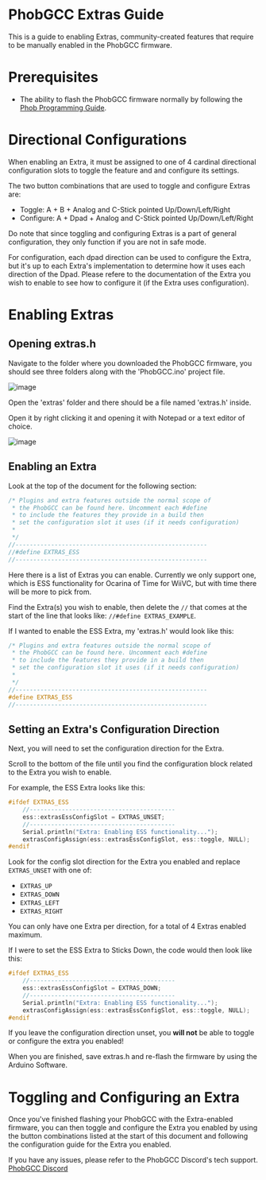 # PhobGCC Extras Guide

This is a guide to enabling Extras, community-created features that require to be manually enabled in the PhobGCC firmware.

# Prerequisites

* The ability to flash the PhobGCC firmware normally by following the [Phob Programming Guide](https://github.com/PhobGCC/PhobGCC-doc/blob/main/For_Users/Phob_Programming_Guide.md).

# Directional Configurations

When enabling an Extra, it must be assigned to one of 4 cardinal directional 
configuration slots to toggle the feature and and configure its settings. 

The two button combinations that are used to toggle and configure Extras are:

* Toggle: A + B + Analog and C-Stick pointed Up/Down/Left/Right
* Configure: A + Dpad + Analog and C-Stick pointed Up/Down/Left/Right

Do note that since toggling and configuring Extras is a part of general configuration, they only function if you are not in safe mode.

For configuration, each dpad direction can be used to configure the Extra, but it's up to each Extra's
implementation to determine how it uses each direction of the Dpad. Please refere to the documentation
of the Extra you wish to enable to see how to configure it (if the Extra uses configuration).

# Enabling Extras

## Opening extras.h

Navigate to the folder where you downloaded the PhobGCC firmware, you should
see three folders along with the 'PhobGCC.ino' project file.

![image](https://user-images.githubusercontent.com/22358804/194706645-0aa14dc5-4d2f-4e39-a6be-a88dff56749b.png)

Open the 'extras' folder and there should be a file named 'extras.h' inside.

Open it by right clicking it and opening it with Notepad or a text editor of choice.

![image](https://user-images.githubusercontent.com/22358804/194707025-948928e9-693f-402b-bb94-c0d591a9ae9d.png)

## Enabling an Extra

Look at the top of the document for the following section:

```c++
/* Plugins and extra features outside the normal scope of
 * the PhobGCC can be found here. Uncomment each #define
 * to include the features they provide in a build then
 * set the configuration slot it uses (if it needs configuration)
 * 
 */
//------------------------------------------------------
//#define EXTRAS_ESS
//------------------------------------------------------
```

Here there is a list of Extras you can enable. Currently we only support one, 
which is ESS functionality for Ocarina of Time for WiiVC, but with time there
will be more to pick from.

Find the Extra(s) you wish to enable, then delete the `//` that comes at the
start of the line that looks like: `//#define EXTRAS_EXAMPLE`. 

If I wanted to enable the ESS Extra, my 'extras.h' would look like this:

```c++
/* Plugins and extra features outside the normal scope of
 * the PhobGCC can be found here. Uncomment each #define
 * to include the features they provide in a build then
 * set the configuration slot it uses (if it needs configuration)
 * 
 */
//------------------------------------------------------
#define EXTRAS_ESS
//------------------------------------------------------
```

## Setting an Extra's Configuration Direction

Next, you will need to set the configuration direction for the Extra. 

Scroll to the bottom of the file until you find the configuration block
related to the Extra you wish to enable.

For example, the ESS Extra looks like this:

```c++
#ifdef EXTRAS_ESS
	//-----------------------------------------
	ess::extrasEssConfigSlot = EXTRAS_UNSET;
	//-----------------------------------------
	Serial.println("Extra: Enabling ESS functionality...");
	extrasConfigAssign(ess::extrasEssConfigSlot, ess::toggle, NULL);
#endif
```

Look for the config slot direction for the Extra you enabled and replace `EXTRAS_UNSET` 
with one of: 

* `EXTRAS_UP`
* `EXTRAS_DOWN`
* `EXTRAS_LEFT`
* `EXTRAS_RIGHT`

You can only have one Extra per direction, for a total of 4 Extras enabled maximum.

If I were to set the ESS Extra to Sticks Down, the code would then look like this:

```c++
#ifdef EXTRAS_ESS
	//-----------------------------------------
	ess::extrasEssConfigSlot = EXTRAS_DOWN;
	//-----------------------------------------
	Serial.println("Extra: Enabling ESS functionality...");
	extrasConfigAssign(ess::extrasEssConfigSlot, ess::toggle, NULL);
#endif
```

If you leave the configuration direction unset, you **will not** be able to toggle or configure
the extra you enabled!

When you are finished, save extras.h and re-flash the firmware by using the Arduino Software.

# Toggling and Configuring an Extra

Once you've finished flashing your PhobGCC with the Extra-enabled firmware, you can then 
toggle and configure the Extra you enabled by using the button combinations listed at the
start of this document and following the configuration guide for the Extra you enabled.

If you have any issues, please refer to the PhobGCC Discord's tech support.
[PhobGCC Discord](https://discord.gg/yrpUu7mgzm)

